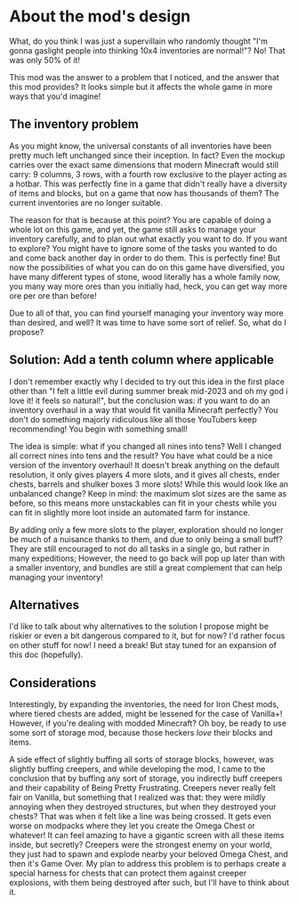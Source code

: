 # About the mod's design

What, do you think I was just a supervillain who randomly thought "I'm gonna gaslight people into thinking 10x4 inventories are normal!"? No! That was only 50% of it!

This mod was the answer to a problem that I noticed, and the answer that this mod provides? It looks simple but it affects the whole game in more ways that you'd imagine!

## The inventory problem

As you might know, the universal constants of all inventories have been pretty much left unchanged since their inception. In fact? Even the mockup carries over the exact same dimensions that modern Minecraft would still carry: 9 columns, 3 rows, with a fourth row exclusive to the player acting as a hotbar. This was perfectly fine in a game that didn't really have a diversity of items and blocks, but on a game that now has thousands of them? The current inventories are no longer suitable.

The reason for that is because at this point? You are capable of doing a whole lot on this game, and yet, the game still asks to manage your inventory carefully, and to plan out what exactly you want to do. If you want to explore? You might have to ignore some of the tasks you wanted to do and come back another day in order to do them. This is perfectly fine! But now the possibilities of what you can do on this game have diversified, you have many different types of stone, wood literally has a whole family now, you many way more ores than you initially had, heck, you can get way more ore per ore than before!

Due to all of that, you can find yourself managing your inventory way more than desired, and well? It was time to have some sort of relief. So, what do I propose?

## Solution: Add a tenth column where applicable

I don't remember exactly why I decided to try out this idea in the first place other than "I felt a little evil during summer break mid-2023 and oh my god i love it! it feels so natural!", but the conclusion was: if you want to do an inventory overhaul in a way that would fit vanilla Minecraft perfectly? You don't do something majorly ridiculous like all those YouTubers keep recommending! You begin with something small!

The idea is simple: what if you changed all nines into tens? Well I changed all correct nines into tens and the result? You have what could be a nice version of the inventory overhaul! It doesn't break anything on the default resolution, it only gives players 4 more slots, and it gives all chests, ender chests, barrels and shulker boxes 3 more slots! While this would look like an unbalanced change? Keep in mind: the maximum slot sizes are the same as before, so this means more unstackables can fit in your chests while you can fit in slightly more loot inside an automated farm for instance.

By adding only a few more slots to the player, exploration should no longer be much of a nuisance thanks to them, and due to only being a small buff? They are still encouraged to not do all tasks in a single go, but rather in many expeditions; However, the need to go back will pop up later than with a smaller inventory, and bundles are still a great complement that can help managing your inventory!

## Alternatives

I'd like to talk about why alternatives to the solution I propose might be riskier or even a bit dangerous compared to it, but for now? I'd rather focus on other stuff for now! I need a break! But stay tuned for an expansion of this doc (hopefully).

## Considerations

Interestingly, by expanding the inventories, the need for Iron Chest mods, where tiered chests are added, might be lessened for the case of Vanilla+! However, if you're dealing with modded Minecraft? Oh boy, be ready to use some sort of storage mod, because those heckers *love* their blocks and items.

A side effect of slightly buffing all sorts of storage blocks, however, was slightly buffing creepers, and while developing the mod, I came to the conclusion that by buffing any sort of storage, you indirectly buff creepers and their capability of Being Pretty Frustrating. Creepers never really felt fair on Vanilla, but something that I realized was that: they were mildly annoying when they destroyed structures, but when they destroyed your chests? That was when it felt like a line was being crossed. It gets even worse on modpacks where they let you create the Omega Chest or whatever! It can feel amazing to have a gigantic screen with all these items inside, but secretly? Creepers were the strongest enemy on your world, they just had to spawn and explode nearby your beloved Omega Chest, and then it's Game Over. My plan to address this problem is to perhaps create a special harness for chests that can protect them against creeper explosions, with them being destroyed after such, but I'll have to think about it.

